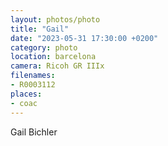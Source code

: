 ```yaml
---
layout: photos/photo
title: "Gail"
date: "2023-05-31 17:30:00 +0200"
category: photo
location: barcelona
camera: Ricoh GR IIIx
filenames: 
- R0003112 
places:
- coac
---
```


Gail Bichler


